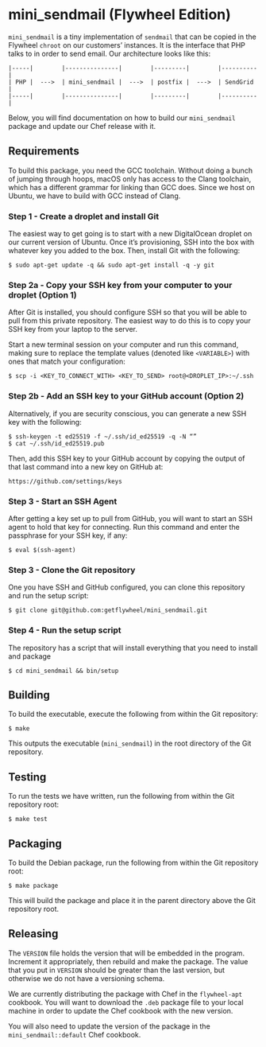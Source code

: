 # mini_sendmail (Flywheel Edition)

`mini_sendmail` is a tiny implementation of `sendmail` that can be copied in the
Flywheel `chroot` on our customers’ instances. It is the interface that PHP
talks to in order to send email. Our architecture looks like this:

```
|-----|        |---------------|        |---------|        |----------|
| PHP |  --->  | mini_sendmail |  --->  | postfix |  --->  | SendGrid |
|-----|        |---------------|        |---------|        |----------|
```

Below, you will find documentation on how to build our `mini_sendmail` package
and update our Chef release with it.

## Requirements

To build this package, you need the GCC toolchain. Without doing a bunch of
jumping through hoops, macOS only has access to the Clang toolchain, which has
a different grammar for linking than GCC does. Since we host on Ubuntu, we have
to build with GCC instead of Clang.

### Step 1 - Create a droplet and install Git

The easiest way to get going is to start with a new DigitalOcean droplet on our
current version of Ubuntu. Once it’s provisioning, SSH into the box with
whatever key you added to the box. Then, install Git with the following:

    $ sudo apt-get update -q && sudo apt-get install -q -y git

### Step 2a - Copy your SSH key from your computer to your droplet (Option 1)

After Git is installed, you should configure SSH so that you will be able to
pull from this private repository. The easiest way to do this is to copy your
SSH key from your laptop to the server.

Start a new terminal session on your computer and run this command, making sure
to replace the template values (denoted like `<VARIABLE>`) with ones that match
your configuration:

    $ scp -i <KEY_TO_CONNECT_WITH> <KEY_TO_SEND> root@<DROPLET_IP>:~/.ssh

### Step 2b - Add an SSH key to your GitHub account (Option 2)

Alternatively, if you are security conscious, you can generate a new SSH key
with the following:

    $ ssh-keygen -t ed25519 -f ~/.ssh/id_ed25519 -q -N “”
    $ cat ~/.ssh/id_ed25519.pub

Then, add this SSH key to your GitHub account by copying the output of
that last command into a new key on GitHub at:

    https://github.com/settings/keys

### Step 3 - Start an SSH Agent

After getting a key set up to pull from GitHub, you will want to start an SSH
agent to hold that key for connecting. Run this command and enter the passphrase
for your SSH key, if any:

    $ eval $(ssh-agent)

### Step 3 - Clone the Git repository

One you have SSH and GitHub configured, you can clone this repository and run
the setup script:

    $ git clone git@github.com:getflywheel/mini_sendmail.git

### Step 4 - Run the setup script

The repository has a script that will install everything that you need to
install and package

    $ cd mini_sendmail && bin/setup

## Building

To build the executable, execute the following from within the Git repository:

    $ make

This outputs the executable (`mini_sendmail`) in the root directory of the Git
repository.

## Testing

To run the tests we have written, run the following from within the Git
repository root:

    $ make test

## Packaging

To build the Debian package, run the following from within the Git repository
root:

    $ make package

This will build the package and place it in the parent directory above the Git
repository root.

## Releasing

The `VERSION` file holds the version that will be embedded in the program.
Increment it appropriately, then rebuild and make the package. The value that
you put in `VERSION` should be greater than the last version, but otherwise we
do not have a versioning schema.

We are currently distributing the package with Chef in the `flywheel-apt`
cookbook. You will want to download the `.deb` package file to your local
machine in order to update the Chef cookbook with the new version.

You will also need to update the version of the package in the
`mini_sendmail::default` Chef cookbook.

